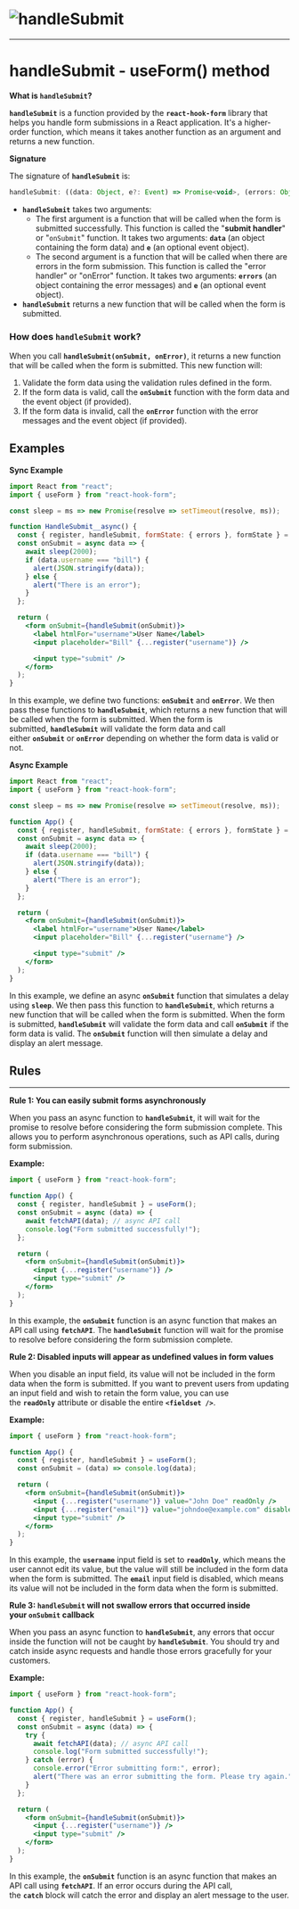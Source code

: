 # ![handleSubmit](https://i.ibb.co/58yHfNt/notion-image-2.png)
---

# handleSubmit - useForm() method

**What is `handleSubmit`?**

**`handleSubmit`** is a function provided by the **`react-hook-form`** library that helps you handle form submissions in a React application. It's a higher-order function, which means it takes another function as an argument and returns a new function.

**Signature**

The signature of **`handleSubmit`** is:

```jsx
handleSubmit: ((data: Object, e?: Event) => Promise<void>, (errors: Object, e?: Event) => Promise<void>) => Promise<void>
```

- **`handleSubmit`** takes two arguments:
    - The first argument is a function that will be called when the form is submitted successfully. This function is called the "**submit handler**" or "`onSubmit`" function. It takes two arguments: **`data`** (an object containing the form data) and **`e`** (an optional event object).
    - The second argument is a function that will be called when there are errors in the form submission. This function is called the "error handler" or "onError" function. It takes two arguments: **`errors`** (an object containing the error messages) and **`e`** (an optional event object).
- **`handleSubmit`** returns a new function that will be called when the form is submitted.

### **How does `handleSubmit` work?**

When you call **`handleSubmit(onSubmit, onError)`**, it returns a new function that will be called when the form is submitted. This new function will:

1. Validate the form data using the validation rules defined in the form.
2. If the form data is valid, call the **`onSubmit`** function with the form data and the event object (if provided).
3. If the form data is invalid, call the **`onError`** function with the error messages and the event object (if provided).

## **Examples**

**Sync Example**

```jsx
import React from "react";
import { useForm } from "react-hook-form";

const sleep = ms => new Promise(resolve => setTimeout(resolve, ms));

function HandleSubmit__async() {
  const { register, handleSubmit, formState: { errors }, formState } = useForm();
  const onSubmit = async data => {
    await sleep(2000);
    if (data.username === "bill") {
      alert(JSON.stringify(data));
    } else {
      alert("There is an error");
    }
  };

  return (
    <form onSubmit={handleSubmit(onSubmit)}>
      <label htmlFor="username">User Name</label>
      <input placeholder="Bill" {...register("username")} />

      <input type="submit" />
    </form>
  );
}
```

In this example, we define two functions: **`onSubmit`** and **`onError`**. We then pass these functions to **`handleSubmit`**, which returns a new function that will be called when the form is submitted. When the form is submitted, **`handleSubmit`** will validate the form data and call either **`onSubmit`** or **`onError`** depending on whether the form data is valid or not.

**Async Example**

```jsx
import React from "react";
import { useForm } from "react-hook-form";

const sleep = ms => new Promise(resolve => setTimeout(resolve, ms));

function App() {
  const { register, handleSubmit, formState: { errors }, formState } = useForm();
  const onSubmit = async data => {
    await sleep(2000);
    if (data.username === "bill") {
      alert(JSON.stringify(data));
    } else {
      alert("There is an error");
    }
  };

  return (
    <form onSubmit={handleSubmit(onSubmit)}>
      <label htmlFor="username">User Name</label>
      <input placeholder="Bill" {...register("username"} />

      <input type="submit" />
    </form>
  );
}
```

In this example, we define an async **`onSubmit`** function that simulates a delay using **`sleep`**. We then pass this function to **`handleSubmit`**, which returns a new function that will be called when the form is submitted. When the form is submitted, **`handleSubmit`** will validate the form data and call **`onSubmit`** if the form data is valid. The **`onSubmit`** function will then simulate a delay and display an alert message.

## **Rules**

---

**Rule 1: You can easily submit forms asynchronously**

When you pass an async function to **`handleSubmit`**, it will wait for the promise to resolve before considering the form submission complete. This allows you to perform asynchronous operations, such as API calls, during form submission.

**Example:**

```jsx
import { useForm } from "react-hook-form";

function App() {
  const { register, handleSubmit } = useForm();
  const onSubmit = async (data) => {
    await fetchAPI(data); // async API call
    console.log("Form submitted successfully!");
  };

  return (
    <form onSubmit={handleSubmit(onSubmit)}>
      <input {...register("username")} />
      <input type="submit" />
    </form>
  );
}
```

In this example, the **`onSubmit`** function is an async function that makes an API call using **`fetchAPI`**. The **`handleSubmit`** function will wait for the promise to resolve before considering the form submission complete.

**Rule 2: Disabled inputs will appear as undefined values in form values**

When you disable an input field, its value will not be included in the form data when the form is submitted. If you want to prevent users from updating an input field and wish to retain the form value, you can use the **`readOnly`** attribute or disable the entire **`<fieldset />`**.

**Example:**

```jsx
import { useForm } from "react-hook-form";

function App() {
  const { register, handleSubmit } = useForm();
  const onSubmit = (data) => console.log(data);

  return (
    <form onSubmit={handleSubmit(onSubmit)}>
      <input {...register("username")} value="John Doe" readOnly />
      <input {...register("email")} value="johndoe@example.com" disabled />
      <input type="submit" />
    </form>
  );
}
```

In this example, the **`username`** input field is set to **`readOnly`**, which means the user cannot edit its value, but the value will still be included in the form data when the form is submitted. The **`email`** input field is disabled, which means its value will not be included in the form data when the form is submitted.

**Rule 3: `handleSubmit` will not swallow errors that occurred inside your `onSubmit` callback**

When you pass an async function to **`handleSubmit`**, any errors that occur inside the function will not be caught by **`handleSubmit`**. You should try and catch inside async requests and handle those errors gracefully for your customers.

**Example:**

```jsx
import { useForm } from "react-hook-form";

function App() {
  const { register, handleSubmit } = useForm();
  const onSubmit = async (data) => {
    try {
      await fetchAPI(data); // async API call
      console.log("Form submitted successfully!");
    } catch (error) {
      console.error("Error submitting form:", error);
      alert("There was an error submitting the form. Please try again.");
    }
  };

  return (
    <form onSubmit={handleSubmit(onSubmit)}>
      <input {...register("username")} />
      <input type="submit" />
    </form>
  );
}
```

In this example, the **`onSubmit`** function is an async function that makes an API call using **`fetchAPI`**. If an error occurs during the API call, the **`catch`** block will catch the error and display an alert message to the user.
